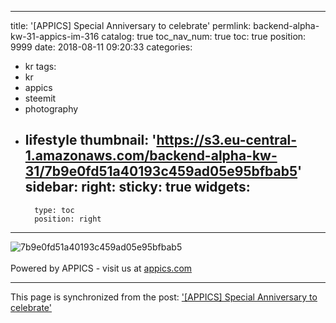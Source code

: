 
---
title: '[APPICS] Special Anniversary to celebrate'
permlink: backend-alpha-kw-31-appics-im-316
catalog: true
toc_nav_num: true
toc: true
position: 9999
date: 2018-08-11 09:20:33
categories:
- kr
tags:
- kr
- appics
- steemit
- photography
- lifestyle
thumbnail: 'https://s3.eu-central-1.amazonaws.com/backend-alpha-kw-31/7b9e0fd51a40193c459ad05e95bfbab5'
sidebar:
    right:
        sticky: true
widgets:
    -
        type: toc
        position: right
---


![7b9e0fd51a40193c459ad05e95bfbab5](https://s3.eu-central-1.amazonaws.com/backend-alpha-kw-31/7b9e0fd51a40193c459ad05e95bfbab5)<br/><br/>Powered by APPICS - visit us at [appics.com](https://appics.com?ref=steemit.com/316)

- - -

This page is synchronized from the post: ['[APPICS] Special Anniversary to celebrate'](https://steemit.com/@donekim/backend-alpha-kw-31-appics-im-316)

